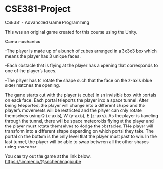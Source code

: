 # CSE381-Project
 
CSE381 - Advancded Game Programming

This was an original game created for this course using the Unity.

Game mechanics

-The player is made up of a bunch of cubes arranged in a 3x3x3 box which means the player has 3 unique faces.

-Each obstacle that is flying at the player has a opening that corresponds to one of the player's faces.

-The player has to rotate the shape such that the face on the z-axis (blue side) matches the opening.


The game starts out with the player (a cube) in an invisible box with portals on each face. Each portal teleports the player into a space 
tunnel. After being teleported, the player will change into a different shape and the player's movements will be restricted and the player
can only rotate themselves using Q (x-axis), W (y-axis), E (z-axis). As the player is traveling through the tunnel, there will be space 
meteoroids flying at the player and the player must rotate themselves to dodge the obstacles. THe player will transform into a different 
shape depending on which portal they take. The portal on the bottom is the only level that the player must past to win. In the last tunnel,
the player will be able to swap between all the other shapes using spacebar.

You can try out the game at the link below.
https://simmer.io/@snchen/magicube
